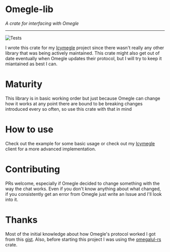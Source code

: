 # Omegle-lib

_A crate for interfacing with Omegle_

---

![Tests](https://github.com/maxty99/omegle-lib/actions/workflows/test.yml/badge.svg)

I wrote this crate for my [Icymegle](https://github.com/Maxty99/Icymegle)
project since there wasn't really any other library that was being actively
maintained. This crate might also get out of date eventually when Omegle updates
their protocol, but I will try to keep it miantained as best I can.

# Maturity

This library is in basic working order but just because Omegle can change how it
works at any point there are bound to be breaking changes introduced every so
often, so use this crate with that in mind

# How to use

Check out the example for some basic usage or check out my
[Icymegle](https://github.com/Maxty99/Icymegle) client for a more advanced
implementation.

# Contributing

PRs welcome, especially if Omegle decided to change something with the way the
chat works. Even if you don't know anything about what changed, if you
consistently get an error from Omegle just write an Issue and I'll look into it.

# Thanks

Most of the initial knowledge about how Omegle's protocol worked I got from this
[gist](https://gist.github.com/nucular/e19264af8d7fc8a26ece). Also, before
starting this project I was using the
[omegalul-rs](https://crates.io/crates/omegalul) crate.
